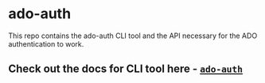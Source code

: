 # ado-auth

This repo contains the ado-auth CLI tool and the API necessary for the ADO authentication to work.

## Check out the docs for CLI tool here - [`ado-auth`](./packages/ado-auth/README.md)
